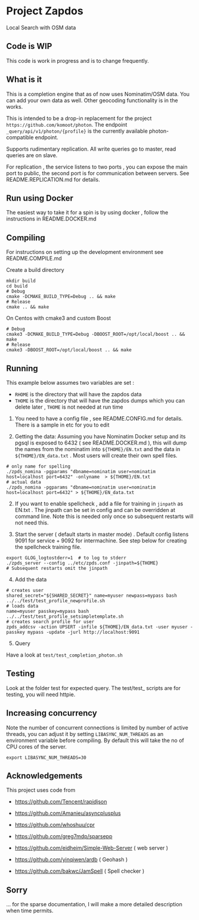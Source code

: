 # Project Zapdos

Local Search with OSM data

## Code is WIP

This code is work in progress and is to change frequently.

## What is it

This is a completion engine that as of now uses Nominatim/OSM data. You can add your own data as well.
Other geocoding functionality is in the works.

This is intended to be a drop-in replacement for the project `https://github.com/komoot/photon`.
The endpoint `_query/api/v1/photon/{profile}` is the currently available photon-compatible endpoint. 

Supports rudimentary replication. All write queries go to master, read queries are on slave.

For replication , the service listens to two ports , you can expose the main port to public, the second port is for
communication between servers. See README.REPLICATION.md for details.


## Run using Docker

The easiest way to take it for a spin is by using docker , follow the instructions in README.DOCKER.md


## Compiling

For instructions on setting up the development environment see README.COMPILE.md

Create a build directory

```
mkdir build
cd build
# Debug
cmake -DCMAKE_BUILD_TYPE=Debug .. && make
# Release
cmake .. && make
```

On Centos with cmake3 and custom Boost

```
# Debug
cmake3 -DCMAKE_BUILD_TYPE=Debug -DBOOST_ROOT=/opt/local/boost .. && make
# Release
cmake3 -DBOOST_ROOT=/opt/local/boost .. && make
```

## Running

This example below assumes two variables are set :
- `RHOME` is the directory that will have the zapdos data
- `THOME` is the directory that will have the zapdos dumps which you can delete later , `THOME` is not needed at run time

1. You need to have a config file , see README.CONFIG.md for details. There is a sample in etc for you to edit

2. Getting the data: Assuming you have Nominatim Docker setup and its pgsql is exposed to 6432 ( see README.DOCKER.md ),
this will dump the names from the nominatim into `${THOME}/EN.txt` and the data in `${THOME}/EN_data.txt` .
Most users will create their own spell files.

```
# only name for spelling
./zpds_nomina -pgparams "dbname=nominatim user=nominatim host=localhost port=6432" -onlyname  > ${THOME}/EN.txt 
# actual data
./zpds_nomina -pgparams "dbname=nominatim user=nominatim host=localhost port=6432" > ${THOME}/EN_data.txt 
```

2. If you want to enable spellcheck , add a file for training in `jinpath` as EN.txt . The jinpath can be set in config and 
can be overridden at command line. Note this is needed only once so subsequent restarts will not need this.

3. Start the server ( default starts in master mode) . Default config listens 9091 for service + 9092 for intermachine.
See step below for creating the spellcheck training file.

```
export GLOG_logtostderr=1  # to log to stderr
./zpds_server --config ../etc/zpds.conf -jinpath=${THOME}
# Subsequent restarts omit the jinpath
```

4. Add the data 

```
# creates user
shared_secret="${SHARED_SECRET}" name=myuser newpass=mypass bash ../../test/test_profile_newprofile.sh
# loads data
name=myuser passkey=mypass bash ../../test/test_profile_setsimpletemplate.sh
# creates search profile for user
zpds_addcsv -action UPSERT -infile ${THOME}/EN_data.txt -user myuser -passkey mypass -update -jurl http://localhost:9091
```

5. Query

Have a look at `test/test_completion_photon.sh`


## Testing

Look at the folder test for expected query.
The test/test_ scripts are for testing, you will need httpie.

## Increasing concurrency

Note the number of concurrent connections is limited by number of active threads, you can adjust it
by setting `LIBASYNC_NUM_THREADS` as an environment variable before compiling. By default this will 
take the no of CPU cores of the server.

```
export LIBASYNC_NUM_THREADS=30
```

## Acknowledgements

This project uses code from

- https://github.com/Tencent/rapidjson
- https://github.com/Amanieu/asyncplusplus
- https://github.com/whoshuu/cpr
- https://github.com/greg7mdp/sparsepp

- https://github.com/eidheim/Simple-Web-Server ( web server )
- https://github.com/yinqiwen/ardb ( Geohash )
- https://github.com/bakwc/JamSpell ( Spell checker )

## Sorry

... for the sparse documentation, I will make a more detailed description when time permits.
